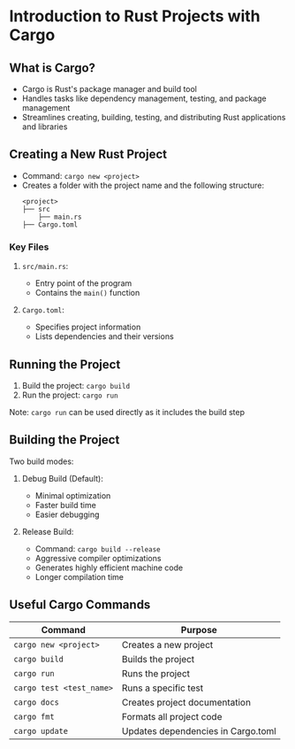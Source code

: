 # Introduction to Rust Projects with Cargo

## What is Cargo?
- Cargo is Rust's package manager and build tool
- Handles tasks like dependency management, testing, and package management
- Streamlines creating, building, testing, and distributing Rust applications and libraries

## Creating a New Rust Project
- Command: `cargo new <project>`
- Creates a folder with the project name and the following structure:
  ```
  <project>
  ├── src
      ├── main.rs
  ├── Cargo.toml
  ```

### Key Files
1. `src/main.rs`: 
   - Entry point of the program
   - Contains the `main()` function

2. `Cargo.toml`:
   - Specifies project information
   - Lists dependencies and their versions

## Running the Project
1. Build the project: `cargo build`
2. Run the project: `cargo run`

Note: `cargo run` can be used directly as it includes the build step

## Building the Project
Two build modes:

1. Debug Build (Default):
   - Minimal optimization
   - Faster build time
   - Easier debugging

2. Release Build:
   - Command: `cargo build --release`
   - Aggressive compiler optimizations
   - Generates highly efficient machine code
   - Longer compilation time

## Useful Cargo Commands

| Command | Purpose |
|---------|---------|
| `cargo new <project>` | Creates a new project |
| `cargo build` | Builds the project |
| `cargo run` | Runs the project |
| `cargo test <test_name>` | Runs a specific test |
| `cargo docs` | Creates project documentation |
| `cargo fmt` | Formats all project code |
| `cargo update` | Updates dependencies in Cargo.toml |

